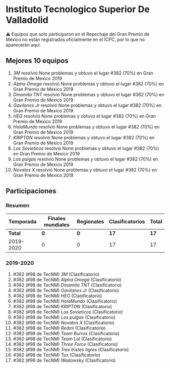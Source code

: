 # Instituto Tecnologico Superior De Valladolid

:warning: Equipos que solo participaron en el Repechaje del Gran Premio de México no están registrados oficialmente en el ICPC, por lo que no aparecerán aquí.

## Mejores 10 equipos

1. _3M_ resolvió None problemas y obtuvo el lugar #382 (70%) en Gran Premio de Mexico 2019
1. _Alpha Omega_ resolvió None problemas y obtuvo el lugar #382 (70%) en Gran Premio de Mexico 2019
1. _Dinamita TNT_ resolvió None problemas y obtuvo el lugar #382 (70%) en Gran Premio de Mexico 2019
1. _Gavilanes Jr_ resolvió None problemas y obtuvo el lugar #382 (70%) en Gran Premio de Mexico 2019
1. _HEG_ resolvió None problemas y obtuvo el lugar #382 (70%) en Gran Premio de Mexico 2019
1. _HolaMundo_ resolvió None problemas y obtuvo el lugar #382 (70%) en Gran Premio de Mexico 2019
1. _KRIPTON_ resolvió None problemas y obtuvo el lugar #382 (70%) en Gran Premio de Mexico 2019
1. _Los Sovieticos_ resolvió None problemas y obtuvo el lugar #382 (70%) en Gran Premio de Mexico 2019
1. _Los pulgas_ resolvió None problemas y obtuvo el lugar #382 (70%) en Gran Premio de Mexico 2019
1. _Novatos X_ resolvió None problemas y obtuvo el lugar #382 (70%) en Gran Premio de Mexico 2019

## Participaciones

### Resumen

| Temporada | Finales mundiales | Regionales | Clasificatorios | Total |
| --- | --- | --- | --- | --- |
| **Total** | **0** | **0** | **17** | **17** |
| 2019-2020 | 0 | 0 | 17 | 17 |

### 2019-2020

1. #382 (#98 de TecNM) _3M_ (Clasificatorio)
1. #382 (#98 de TecNM) _Alpha Omega_ (Clasificatorio)
1. #382 (#98 de TecNM) _Dinamita TNT_ (Clasificatorio)
1. #382 (#98 de TecNM) _Gavilanes Jr_ (Clasificatorio)
1. #382 (#98 de TecNM) _HEG_ (Clasificatorio)
1. #382 (#98 de TecNM) _HolaMundo_ (Clasificatorio)
1. #382 (#98 de TecNM) _KRIPTON_ (Clasificatorio)
1. #382 (#98 de TecNM) _Los Sovieticos_ (Clasificatorio)
1. #382 (#98 de TecNM) _Los pulgas_ (Clasificatorio)
1. #382 (#98 de TecNM) _Novatos X_ (Clasificatorio)
1. #382 (#98 de TecNM) _Redmi_ (Clasificatorio)
1. #382 (#98 de TecNM) _Team Burros_ (Clasificatorio)
1. #382 (#98 de TecNM) _Team Lol_ (Clasificatorio)
1. #382 (#98 de TecNM) _Three Force_ (Clasificatorio)
1. #382 (#98 de TecNM) _Tres tristes tigres_ (Clasificatorio)
1. #382 (#98 de TecNM) _Tux_ (Clasificatorio)
1. #382 (#98 de TecNM) _Wadowsky_ (Clasificatorio)




